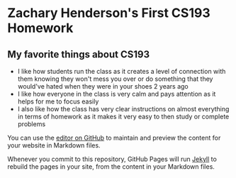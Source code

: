 # Zachary Henderson's First CS193 Homework

## My favorite things about CS193
- I like how students run the class as it creates a level of connection with them knowing they won't mess you over or do something that they would've hated when they were in your shoes 2 years ago
- I like how everyone in the class is very calm and pays attention as it helps for me to focus easily
- I also like how the class has very clear instructions on almost everything in terms of homework as it makes it very easy to then study or complete problems

You can use the [editor on GitHub](https://github.com/kalutes/CS193_Fall18_Lab1/edit/master/index.md) to maintain and preview the content for your website in Markdown files.

Whenever you commit to this repository, GitHub Pages will run [Jekyll](https://jekyllrb.com/) to rebuild the pages in your site, from the content in your Markdown files.

